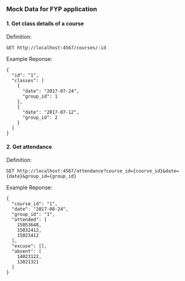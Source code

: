 ### Mock Data for FYP application

#### 1. Get class details of a course

Definition:

```
GET http://localhost:4567/courses/:id
```

Example Reponse:

```
{
  "id": "1",
  "classes": [
    {
      "date": "2017-07-24",
      "group_id": 1
    },
    {
      "date": "2017-07-12",
      "group_id": 2
    }
  ]
}
```

#### 2. Get attendance

Definition:

```
GET http://localhost:4567/attendance?course_id={course_id}&date={date}&group_id={group_id}
```

Example Reponse:

```
{
  "course_id": "1",
  "date": "2017-08-24",
  "group_id": "1",
  "attended": [
    15053648,
    15032412,
    15023412
  ],
  "excuse": [],
  "absent": [
    14023122,
    13021321
  ]
}
```


